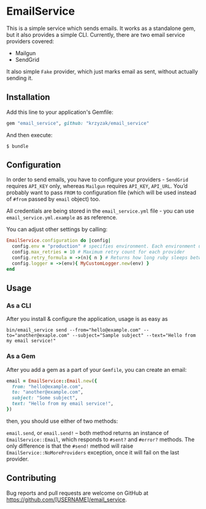 # EmailService

This is a simple service which sends emails. It works as a standalone gem, but it also provides a simple CLI.
Currently, there are two email service providers covered:
 - Mailgun
 - SendGrid

It also simple `Fake` provider, which just marks email as sent, without actually sending it.

## Installation

Add this line to your application's Gemfile:

```ruby
gem "email_service", github: "krzyzak/email_service"
```

And then execute:

    $ bundle


## Configuration

In order to send emails, you have to configure your providers - `SendGrid` requires `API_KEY` only, whereas `Mailgun` requires `API_KEY`, `API_URL`. You’d probably want to pass `FROM` to configuration file (which will be used instead of `#from` passed by `email` object) too.

All credentials are being stored in the `email_service.yml` file - you can use `email_service.yml.example` as as reference.

You can adjust other settings by calling:

```ruby
EmailService.configuration do |config|
  config.env = "production" # specifies environment. Each environment uses different credentials for providers
  config.max_retries = 10 # Maximum retry count for each provider
  config.retry_formula = ->(n){ n } # Returns how long ruby sleeps between retries for N-th retry
  config.logger = ->(env){ MyCustomLogger.new(env) }
end
```
## Usage

### As a CLI

After you install & configure the application, usage is as easy as
```
bin/email_service send --from="hello@example.com" --to="another@exaple.com" --subject="Sample subject" --text="Hello from my email service!"
```

### As a Gem

After you add a gem as a part of your `Gemfile`, you can create an email:
```ruby
email = EmailService::Email.new({
  from: "hello@example.com",
  to: "another@example.com",
  subject: "Some subject",
  text: "Hello from my email service!",
})
```

then, you should use either of two methods:

`email.send`, or `email.send!` – both method returns an instance of `EmailService::Email`, which responds to `#sent?` and `#error?` methods. The only difference is that the `#send!` method will raise `EmailService::NoMoreProviders` exception, once it will fail on the last provider.


## Contributing

Bug reports and pull requests are welcome on GitHub at https://github.com/[USERNAME]/email_service.

